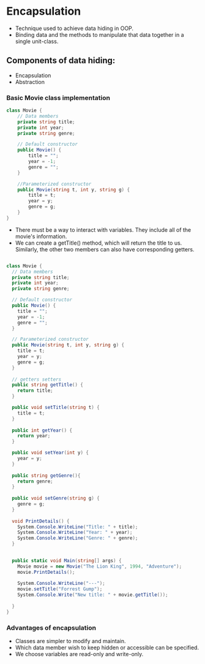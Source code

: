 # Encapsulation

* Technique used to achieve data hiding in OOP.
* Binding data and the methods to manipulate that data together in a single unit-class.

## Components of data hiding:

* Encapsulation
* Abstraction

### Basic Movie class implementation

```C#
class Movie {
    // Data members
    private string title;
    private int year;
    private string genre;

    // Default constructor
    public Movie() {
        title = "";
        year = -1;
        genre = "";
    }

    //Parameterized constructor
    public Movie(string t, int y, string g) {
        title = t;
        year = y;
        genre = g;
    }
}

```

* There must be a way to interact with variables. They include all of the movie's information.
* We can create a getTitle() method, which will return the title to us. Similarly, the other two members can also have corresponding getters.

```C#

class Movie {
  // Data members
  private string title;
  private int year;
  private string genre;

  // Default constructor
  public Movie() {
    title = "";
    year = -1;
    genre = "";
  }

  // Parameterized constructor
  public Movie(string t, int y, string g) {
    title = t;
    year = y;
    genre = g;
  }
  
  // getters setters
  public string getTitle() {
    return title;
  }

  public void setTitle(string t) {
    title = t;
  }
  
  public int getYear() {
    return year;
  }

  public void setYear(int y) {
    year = y;
  }
  
  public string getGenre(){
    return genre;
  }
  
  public void setGenre(string g) {
    genre = g;
  }
  
  void PrintDetails() {
    System.Console.WriteLine("Title: " + title);
    System.Console.WriteLine("Year: " + year);
    System.Console.WriteLine("Genre: " + genre);
  }
  

  public static void Main(string[] args) {
    Movie movie = new Movie("The Lion King", 1994, "Adventure");
    movie.PrintDetails();
    
    System.Console.WriteLine("---");
    movie.setTitle("Forrest Gump");
    System.Console.Write("New title: " + movie.getTitle());
    
  }
}

```

### Advantages of encapsulation

* Classes are simpler to modify and maintain.
* Which data member wish to keep hidden or accessible can be specified.
* We choose variables are read-only and write-only.
